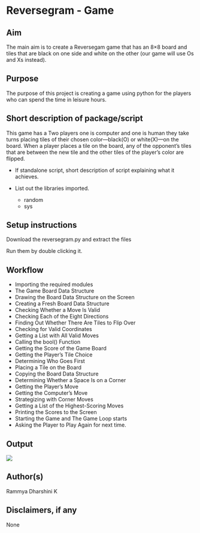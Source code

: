 # Reversegram - Game

## Aim

 The main aim is to create a Reversegam game that has an 8×8 board and tiles that are black on one side and white on the other (our game will use Os and Xs instead).

## Purpose

 The purpose of this project is creating a game using python for the players who can spend the time in leisure hours.

## Short description of package/script
      
   This game has a Two players one is computer and one is human they take turns placing tiles of their chosen color—black(O) or white(X)—on the board. When a player places a tile on the board, any of the opponent’s tiles that are between the new tile and the other tiles of the player’s color are flipped.

- If standalone script, short description of script explaining what it achieves.

- List out the libraries imported.
   - random
   - sys

## Setup instructions

Download the reversegram.py and extract the files

Run them by double clicking it.

## Workflow

 - Importing the required modules
 - The Game Board Data Structure
 - Drawing the Board Data Structure on the Screen
 - Creating a Fresh Board Data Structure
 - Checking Whether a Move Is Valid
 - Checking Each of the Eight Directions
 - Finding Out Whether There Are Tiles to Flip Over
 - Checking for Valid Coordinates
 - Getting a List with All Valid Moves
 - Calling the bool() Function
 - Getting the Score of the Game Board
 - Getting the Player’s Tile Choice
 - Determining Who Goes First
 - Placing a Tile on the Board
 - Copying the Board Data Structure
 - Determining Whether a Space Is on a Corner
 - Getting the Player’s Move
 - Getting the Computer’s Move
 - Strategizing with Corner Moves
 - Getting a List of the Highest-Scoring Moves
 - Printing the Scores to the Screen
 - Starting the Game and The Game Loop starts
 - Asking the Player to Play Again for next time.

## Output

![](https://github.com/rammya29/Awesome_Python_Scripts/blob/main/PyGamesScripts/Reversegram/Images/Image-1.png)

## Author(s)

Rammya Dharshini K

## Disclaimers, if any

None

